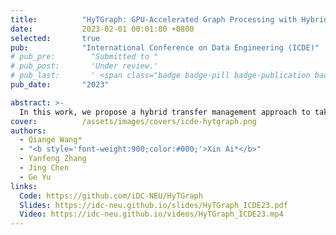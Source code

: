 ```yaml
---
title:          "HyTGraph: GPU-Accelerated Graph Processing with Hybrid Transfer Management"
date:           2023-02-01 00:01:00 +0800
selected:       true
pub:            "International Conference on Data Engineering (ICDE)"
# pub_pre:        "Submitted to "
# pub_post:       'Under review.'
# pub_last:       ' <span class="badge badge-pill badge-publication badge-success">Spotlight</span>'
pub_date:       "2023"

abstract: >-
  In this work, we propose a hybrid transfer management approach to take the merits of both the two approaches at runtime, with an objective to achieve the shortest execution time in each iteration. Based on the hybrid approach, we present HyTGraph, a GPU-accelerated graph processing framework, which is empowered by a set of effective task scheduling optimizations to improve the performance. 
cover:          /assets/images/covers/icde-hytgraph.png
authors:
  - Qiange Wang*
  - "<b style='font-weight:900;color:#000;'>Xin Ai*</b>"
  - Yanfeng Zhang
  - Jing Chen
  - Ge Yu
links:
  Code: https://github.com/iDC-NEU/HyTGraph
  Slides: https://idc-neu.github.io/slides/HyTGraph_ICDE23.pdf
  Video: https://idc-neu.github.io/videos/HyTGraph_ICDE23.mp4
---
```





